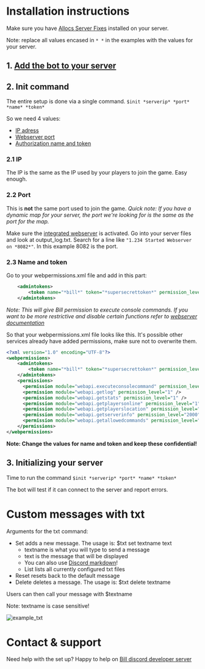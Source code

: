 # Installation instructions

Make sure you have [Allocs Server Fixes](https://7dtd.illy.bz/wiki) installed on your server.

Note: replace all values encased in `* *` in the examples with the values for your server.

## 1. [Add the bot to your server](https://discordapp.com/oauth2/authorize?client_id=340416036610244609&scope=bot&permissions=117760)

## 2. Init command

The entire setup is done via a single command.
`$init *serverip* *port* *name* *token* `

So we need 4 values:
   - [IP adress](#2.1-IP)
   - [Webserver port](#2.2-Port)
   - [Authorization name and token](#2.3-Name-and-token)

### 2.1 IP
The IP is the same as the IP used by your players to join the game. Easy enough.

### 2.2 Port
This is **not** the same port used to join the game.
*Quick note: If you have a dynamic map for your server, the port we're looking for is the same as the port for the map.*

Make sure the [integrated webserver](https://7dtd.illy.bz/wiki/Integrated%20Webserver) is activated. Go into your server files and look at output_log.txt. Search for a line like `"1.234 Started Webserver on *8082*"`. In this example 8082 is the port.

### 2.3 Name and token

Go to your webpermissions.xml file  and add in this part:

```xml
    <admintokens>
        <token name="*bill*" token="*supersecrettoken*" permission_level="0" />
    </admintokens>
```

*Note: This will give Bill permission to execute console commands. If you want to be more restrictive and disable certain functions refer to [webserver documentation](https://7dtd.illy.bz/wiki/Integrated%20Webserver#Permissions)*

So that your webpermissions.xml file looks like this. It's possible other services already have added permissions, make sure not to overwrite them.

```xml
<?xml version="1.0" encoding="UTF-8"?>
<webpermissions>
    <admintokens>
        <token name="*bill*" token="*supersecrettoken*" permission_level="0" />
    </admintokens>
    <permissions>
      <permission module="webapi.executeconsolecommand" permission_level="1" />
      <permission module="webapi.getlog" permission_level="1" />
      <permission module="webapi.getstats" permission_level="1" />
      <permission module="webapi.getplayersonline" permission_level="1" />
      <permission module="webapi.getplayerslocation" permission_level="1" />
      <permission module="webapi.getserverinfo" permission_level="2000" />
      <permission module="webapi.getallowedcommands" permission_level="2000" />
    </permissions>
</webpermissions>
```

**Note: Change the values for name and token and keep these confidential!**

## 3. Initializing your server

Time to run the command
`$init *serverip* *port* *name* *token* `

The bot will test if it can connect to the server and report errors.


# Custom messages with txt

Arguments for the txt command:
- Set adds a new message. The usage is: $txt set textname text
  - textname is what you will type to send a message
  - text is the message that will be displayed
  - You can also use [Discord markdown](https://support.discordapp.com/hc/en-us/articles/210298617-Markdown-Text-101-Chat-Formatting-Bold-Italic-Underline-)!
  - List lists all currently configured txt files
- Reset resets back to the default message
- Delete deletes a message. The usage is: $txt delete textname

Users can then call your message with $textname

Note: textname is case sensitive!

![example_txt](http://imgur.com/ntOXWoM.png "Example for txt config")

# Contact & support

Need help with the set up? Happy to help on [Bill discord developer server](https://discordapp.com/invite/kuDJG6e)
